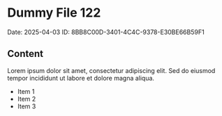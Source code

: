 # Dummy File 122

Date: 2025-04-03
ID: 8BB8C00D-3401-4C4C-9378-E30BE66B59F1

## Content

Lorem ipsum dolor sit amet, consectetur adipiscing elit.
Sed do eiusmod tempor incididunt ut labore et dolore magna aliqua.

* Item 1
* Item 2
* Item 3
